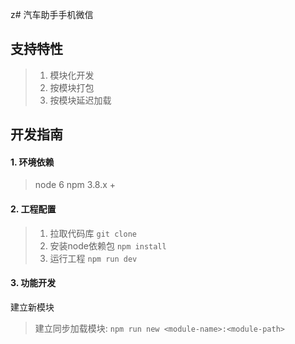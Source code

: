 z# 汽车助手手机微信

## 支持特性

> 1. 模块化开发
> 2. 按模块打包
> 3. 按模块延迟加载

## 开发指南

#### 1. 环境依赖

> node 6
> npm 3.8.x +

#### 2. 工程配置

> 1. 拉取代码库
> `git clone `
> 2. 安装node依赖包
> `npm install`
> 3. 运行工程
> `npm run dev`

#### 3. 功能开发

建立新模块
>
> 建立同步加载模块: `npm run new <module-name>:<module-path>`
>



